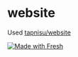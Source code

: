 # website

Used [tapnisu/website](https://github.com/tapnisu/website)

[![Made with Fresh](https://fresh.deno.dev/fresh-badge-dark.svg)](https://fresh.deno.dev)
